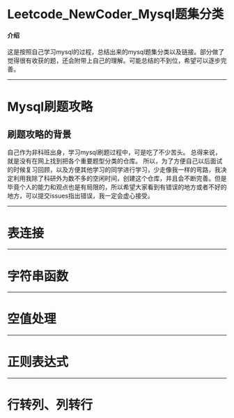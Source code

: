 # Leetcode_NewCoder_Mysql题集分类

#### 介绍
这是按照自己学习mysql的过程，总结出来的mysql题集分类以及链接。部分做了觉得很有收获的题，还会附带上自己的理解。可能总结的不到位，希望可以逐步完善。

*************************************************************************************************************************************

# Mysql刷题攻略
## 刷题攻略的背景
自己作为非科班出身，学习mysql刷题过程中，可是吃了不少苦头。
总得来说，就是没有在网上找到把各个重要题型分类的仓库。
所以，为了方便自己以后面试的时候复习回顾，以及方便其他学习的同学进行学习，少走像我一样的弯路，我决定利用我除了科研外为数不多的空闲时间，创建这个仓库，并且会不断完善。但是毕竟个人的能力和观点也是有局限的，所以希望大家看到有错误的地方或者不好的地方，可以提交issues指出错误，我一定会虚心接受。

*****************************************************************************************************

# 表连接

*******************************************************************************************

# 字符串函数

*********************************************************************************************

# 空值处理

**********************************************************************************************

# 正则表达式

***********************************************************************************************

# 行转列、列转行


